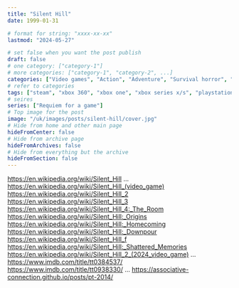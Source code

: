 ```yaml
---
title: "Silent Hill"
date: 1999-01-31

# format for string: "xxxx-xx-xx"
lastmod: "2024-05-27"

# set false when you want the post publish
draft: false
# one category: ["category-1"]
# more categories: ["category-1", "category-2", ...]
categories: ["Video games", "Action", "Adventure", "Survival horror", "Movies", "Horror", "Dreampunk"]
# refer to categories
tags: ["steam", "xbox 360", "xbox one", "xbox series x/s", "playstation 3", "playstation 4", "playstation 5", "wii", "android", "ios", "konami", "narrative", "dying earth", "mystic", "mythology", "folklore", "urban legend", "foaf", "hton", "faith", "gnosis", "biohazard", "poison", "drugs", "madness", "necro fetishism", "zombie", "isolation", "fog", "siren", "keiichirō toyama"]
# seires
series: ["Requiem for a game"]
# Top image for the post
image: "/uk/images/posts/silent-hill/cover.jpg"
# Hide from home and other main page
hideFromCenter: false
# Hide from archive page
hideFromArchives: false
# Hide from everything but the archive
hideFromSection: false
---
```

https://en.wikipedia.org/wiki/Silent_Hill
...
https://en.wikipedia.org/wiki/Silent_Hill_(video_game)
https://en.wikipedia.org/wiki/Silent_Hill_2
https://en.wikipedia.org/wiki/Silent_Hill_3
https://en.wikipedia.org/wiki/Silent_Hill_4:_The_Room
https://en.wikipedia.org/wiki/Silent_Hill:_Origins
https://en.wikipedia.org/wiki/Silent_Hill:_Homecoming
https://en.wikipedia.org/wiki/Silent_Hill:_Downpour
https://en.wikipedia.org/wiki/Silent_Hill_f
https://en.wikipedia.org/wiki/Silent_Hill:_Shattered_Memories
https://en.wikipedia.org/wiki/Silent_Hill_2_(2024_video_game)
...
https://www.imdb.com/title/tt0384537/
https://www.imdb.com/title/tt0938330/
...
https://associative-connection.github.io/posts/pt-2014/
<!--more-->